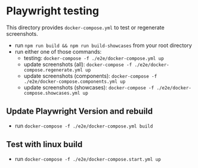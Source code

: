 # Playwright testing

This directory provides `docker-compose.yml` to test or regenerate screenshots.

-   run `npm run build && npm run build-showcases` from your root directory
-   run either one of those commands:
    -   testing: `docker-compose -f ./e2e/docker-compose.yml up`
    -   update screenshots (all): `docker-compose -f ./e2e/docker-compose.regenerate.yml up`
    -   update screenshots (components): `docker-compose -f ./e2e/docker-compose.components.yml up`
    -   update screenshots (showcases): `docker-compose -f ./e2e/docker-compose.showcases.yml up`

## Update Playwright Version and rebuild

-   run `docker-compose -f ./e2e/docker-compose.yml build`

## Test with linux build

-   run `docker-compose -f ./e2e/docker-compose.start.yml up`
